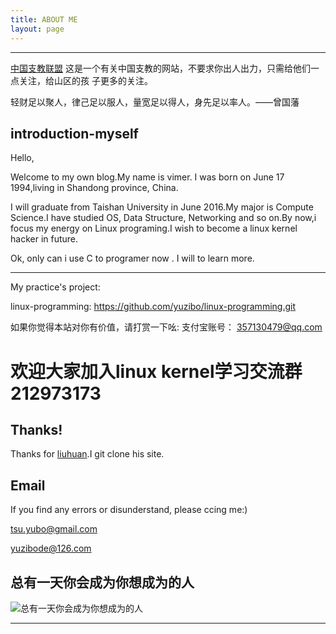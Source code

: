 ```yaml
---
title: ABOUT ME
layout: page
---
```



----
[中国支教联盟](http://blog.go9999.com/2016/04/20/%E5%85%A8%E5%9B%BD%E8%8C%83%E5%9B%B4%E5%86%85%E6%8B%9B%E5%8B%9F%E4%BB%A3%E5%8F%91%E5%AE%A3%E4%BC%A0%E5%8D%95%E5%BA%97%E9%93%BA.html)
这是一个有关中国支教的网站，不要求你出人出力，只需给他们一点关注，给山区的孩
子更多的关注。


轻财足以聚人，律己足以服人，量宽足以得人，身先足以率人。——曾国藩


## introduction-myself

Hello,

   Welcome to my own blog.My name is vimer. I was born on June 17 1994,living in Shandong province, China.

   I will graduate from Taishan University in June 2016.My major is Compute Science.I have studied OS, Data Structure, Networking and so on.By now,i focus my energy on Linux programing.I wish to become a linux kernel hacker in future.

   Ok, only can i use C to programer now . I will to learn more.


----
My practice's project:

linux-programming: https://github.com/yuzibo/linux-programming.git


如果你觉得本站对你有价值，请打赏一下吆:
支付宝账号：
357130479@qq.com

# 欢迎大家加入linux kernel学习交流群 212973173


## Thanks!
 Thanks for [liuhuan](https://github.com/bitsly/bitsly.github.com).I git clone his site.

## Email
If you find any errors or disunderstand, please ccing me:)

[tsu.yubo@gmail.com](mailto:tsu.yubo@gmail.com)

[yuzibode@126.com](mailto:yuzibode@126.com)




## 总有一天你会成为你想成为的人
![总有一天你会成为你想成为的人](http://7pum5d.com1.z0.glb.clouddn.com/become.jpg)

----

